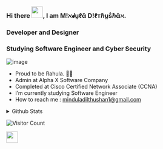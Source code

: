<!--
**Mindula-Dilthushan/Mindula-Dilthushan** is a ✨ _special_ ✨ repository because its `README.md` (this file) appears on your GitHub profile.

Here are some ideas to get you started:

- 🔭 I’m currently working on ...
- 🌱 I’m currently learning ...
- 👯 I’m looking to collaborate on ...
- 🤔 I’m looking for help with ...
- 💬 Ask me about ...
- 📫 How to reach me: ...
- 😄 Pronouns: ...
- ⚡ Fun fact: ...
-->


### Hi there <img src="https://github.com/Mindula-Dilthushan/Mindula-Dilthushan/blob/master/asserts/hi.gif" width="30px">, I am M!ℵᖱṳℓᾰ D!ℓтℏṳṧℏᾰℵ.
### Developer and Designer
### Studying Software Engineer and Cyber Security


![image](https://github.com/Mindula-Dilthushan/Mindula-Dilthushan/blob/master/asserts/15.jpg)

-  Proud to be Rahula. 💙🧡
-  Admin at Alpha X Software Company
-  Completed at Cisco Certified Network Associate (CCNA)
-  I’m currently studying Software Engineer
-  How to reach me : minduladilthushan1@gmail.com



<details>
<summary> Github Stats</summary>

<p align="center"> <img src="https://github-readme-stats.vercel.app/api?username=Mindula-Dilthushan&show_icons=true&theme=gotham" alt="Mindula-Dilthushan | Stats" />

</details>

![Visitor Count](https://profile-counter.glitch.me/{Mindula-Dilthushan}/count.svg)



[<img height="30" src="https://github.com/Mindula-Dilthushan/Mindula-Dilthushan/blob/master/asserts/linkedin.png?" />][linkedin]


[linkedin]: https://www.linkedin.com/in/mindula-dilthushan-081a11185/





